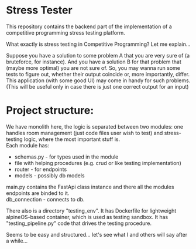 # Stress Tester

This repository contains the backend part of the implementation
of a competitive programming stress testing platform.

What exactly is stress testing in Competitive Programming? Let me explain...

Suppose you have a solution to some problem A that you are very sure of (a bruteforce, for instance). And you have a solution B for that problem that (maybe more optimal) you are not sure of. So, you 
may wanna run some tests to figure out, whether their output coincide or, more importantly,
differ. This application (with some good UI) may come in handy for such problems. (This will be useful only in case there is just
one correct output for an input)



# Project structure:
We have monolith here, the logic is separated between two modules: one handles room management 
(just code files user wish to test) and stress-testing logic, where the most important
stuff is. <br>
Each module has:
- schemas.py - for types used in the module
- file with helping procedures (e.g. crud or like testing implementation)
- router - for endpoints
- models - possibly db models

main.py contains the FastApi class instance and there all the modules endpoints are binded to it.<br>
db_connection - connects to db.

There also is a directory "testing_env". It has Dockerfile for lightweight alpineOS-based container, which is used as testing sandbox. It has "testing_pipeline.py" code that drives the testing procedure.


Seems to be easy and structured... let's see what I and others will say after a while...

